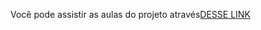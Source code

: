 Você pode assistir as aulas do projeto através[DESSE LINK](https://cursos.alura.com.br/course/javascript-metodos-array)